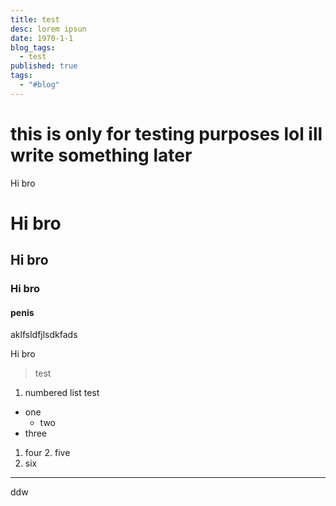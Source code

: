 ```yaml
---
title: test
desc: lorem ipsun
date: 1970-1-1
blog_tags:
  - test
published: true
tags:
  - "#blog"
---
```

<h1 class="splash">this is only for testing purposes lol ill write something later</h1>

Hi bro

# Hi bro

## Hi bro

### Hi bro

#### penis

aklfsldfjlsdkfads

<div class="warning">
  Hi bro
</div>

> test

01. numbered list test
  - one
    - two
  - three
  1. four
    2. five
02. six

---
ddw